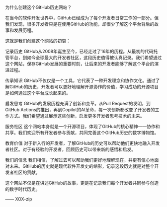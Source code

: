 为什么创建这个GitHub历史网站？

在当今的软件开发世界中，GitHub已经成为了每个开发者日常工作的一部分。但我们发现，很多开发者只是在使用GitHub的功能，却很少了解这个平台背后的故事和发展历程。

这就是我们创建这个网站的初衷：

记录历史
GitHub从2008年诞生至今，已经走过了16年的历程。从最初的代码托管平台，到如今全球最大的开发者社区，这段历史值得被认真记录。我们希望通过这个网站，保存GitHub发展的重要时刻，让后来的开发者能够了解这个平台的演进过程。

传承知识
GitHub不仅仅是一个工具，它代表了一种开发理念和协作文化。通过了解GitHub的历史，开发者可以更好地理解开源协作的价值，学习成功的开源项目是如何通过这个平台成长起来的。

启发思考
GitHub的发展历程充满了创新和变革。从Pull Request的发明，到GitHub Actions的推出，再到Copilot的AI革命，每一次创新都改变了开发者的工作方式。我们希望通过展示这些创新，启发更多开发者思考技术的未来。

服务社区
这个网站本身就是一个开源项目，体现了GitHub的核心精神——协作和共享。我们欢迎所有开发者参与贡献，共同完善这个GitHub历史的数字博物馆。

教育价值
对于新入行的开发者，了解GitHub的历史可以帮助他们更快地融入开发者社区。对于有经验的开发者，回顾历史可以带来新的感悟和启发。

我们的信念
我们相信，了解过去可以帮助我们更好地理解现在，并更有信心地面对未来。GitHub的历史就是现代软件开发史的缩影，记录这段历史就是对整个开发者社区的贡献。

这个网站不仅是在讲述GitHub的故事，更是在记录我们每个开发者共同参与创造的数字时代历史。

—— XOX-zip